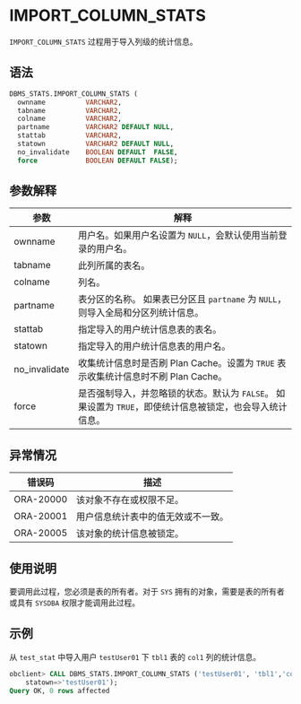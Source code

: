 # IMPORT_COLUMN_STATS 

`IMPORT_COLUMN_STATS` 过程用于导入列级的统计信息。

## 语法 

```sql
DBMS_STATS.IMPORT_COLUMN_STATS (
  ownname          VARCHAR2, 
  tabname          VARCHAR2, 
  colname          VARCHAR2,
  partname         VARCHAR2 DEFAULT NULL,
  stattab          VARCHAR2, 
  statown          VARCHAR2 DEFAULT NULL,
  no_invalidate    BOOLEAN DEFAULT  FALSE,
  force            BOOLEAN DEFAULT FALSE);
```

## 参数解释 

|      参数       |                                      解释                                   |
|---------------|------------------------------------------------------------------------------|
| ownname       | 用户名。如果用户名设置为 `NULL`，会默认使用当前登录的用户名。                     |
| tabname       | 此列所属的表名。                                                               |
| colname       | 列名。                                                                        |
| partname      | 表分区的名称。 如果表已分区且 `partname` 为 `NULL`，则导入全局和分区列统计信息。   |
| stattab       | 指定导入的用户统计信息表的表名。                                                 |
| statown       | 指定导入的用户统计信息表的用户名。                                                |
| no_invalidate | 收集统计信息时是否刷 Plan Cache。设置为 `TRUE` 表示收集统计信息时不刷 Plan Cache。   |
| force         | 是否强制导入，并忽略锁的状态。默认为 `FALSE`。 如果设置为 `TRUE`，即使统计信息被锁定，也会导入统计信息。 |



## 异常情况 

|    错误码    |        描述         |
|-----------|-------------------|
| ORA-20000 | 该对象不存在或权限不足。      |
| ORA-20001 | 用户信息统计表中的值无效或不一致。 |
| ORA-20005 | 该对象的统计信息被锁定。      |


## 使用说明 

要调用此过程，您必须是表的所有者。对于 `SYS` 拥有的对象，需要是表的所有者或具有 `SYSDBA` 权限才能调用此过程。

## 示例 

从 `test_stat` 中导入用户 `testUser01` 下 `tbl1` 表的 `col1` 列的统计信息。

```sql
obclient> CALL DBMS_STATS.IMPORT_COLUMN_STATS ('testUser01', 'tbl1','col1',null, stattab=>'test_stat', 
    statown=>'testUser01');
Query OK, 0 rows affected
```


